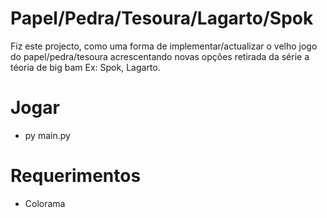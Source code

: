 # Papel/Pedra/Tesoura/Lagarto/Spok

Fiz este projecto, como uma forma de implementar/actualizar
o velho jogo do papel/pedra/tesoura acrescentando novas
opções retirada da série a téoria de big bam Ex: Spok, Lagarto.

# Jogar
- py main.py

# Requerimentos
- Colorama
